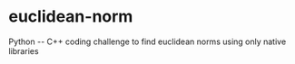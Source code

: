 # euclidean-norm
Python -- C++ coding challenge to find euclidean norms using only native libraries
